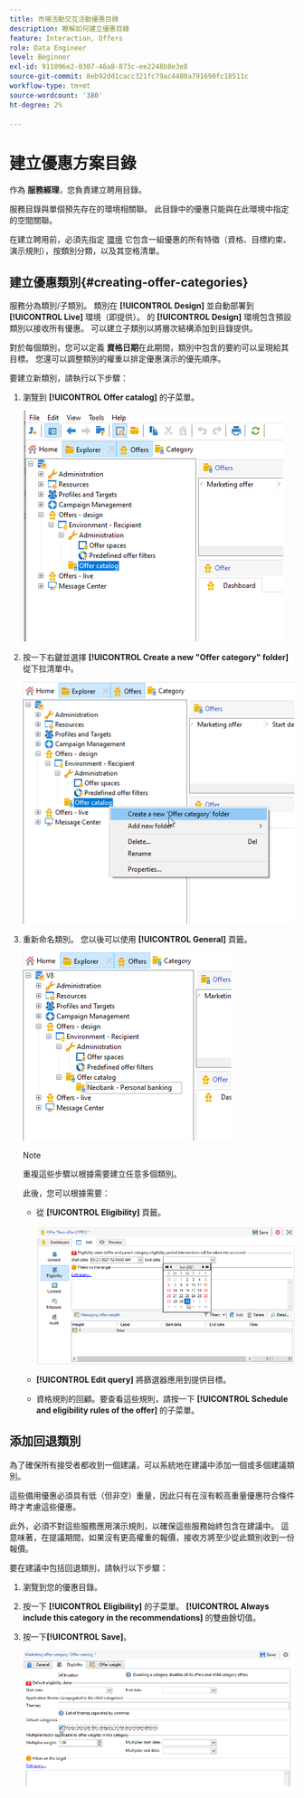 ```yaml
---
title: 市場活動交互活動優惠目錄
description: 瞭解如何建立優惠目錄
feature: Interaction, Offers
role: Data Engineer
level: Beginner
exl-id: 911096e2-0307-46a8-873c-ee2248b8e3e8
source-git-commit: 8eb92dd1cacc321fc79ac4480a791690fc18511c
workflow-type: tm+mt
source-wordcount: '380'
ht-degree: 2%

---
```


# 建立優惠方案目錄

作為 **服務經理**，您負責建立聘用目錄。

服務目錄與單個預先存在的環境相關聯。 此目錄中的優惠只能與在此環境中指定的空間關聯。

在建立聘用前，必須先指定 [環境](interaction-env.md) 它包含一組優惠的所有特徵（資格、目標約束、演示規則），按類別分類，以及其空格清單。

## 建立優惠類別{#creating-offer-categories}

服務分為類別/子類別。 類別在 **[!UICONTROL Design]** 並自動部署到 **[!UICONTROL Live]** 環境（即提供）。 的 **[!UICONTROL Design]** 環境包含預設類別以接收所有優惠。 可以建立子類別以將層次結構添加到目錄提供。

對於每個類別，您可以定義 **資格日期**&#x200B;在此期間，類別中包含的要約可以呈現給其目標。 您還可以調整類別的權重以排定優惠演示的優先順序。

要建立新類別，請執行以下步驟：

1. 瀏覽到 **[!UICONTROL Offer catalog]** 的子菜單。

   ![](assets/offer_cat_create_001.png)

1. 按一下右鍵並選擇 **[!UICONTROL Create a new "Offer category" folder]** 從下拉清單中。

   ![](assets/offer_cat_create_002.png)

1. 重新命名類別。 您以後可以使用 **[!UICONTROL General]** 頁籤。

   ![](assets/offer_cat_create_003.png)

   >[!NOTE]
   >
   >重複這些步驟以根據需要建立任意多個類別。

   此後，您可以根據需要：

   * 從 **[!UICONTROL Eligibility]** 頁籤。

      ![](assets/offer_cat_create_004.png)

   * **[!UICONTROL Edit query]** 將篩選器應用到提供目標。

   * 資格規則的回顧。要查看這些規則，請按一下 **[!UICONTROL Schedule and eligibility rules of the offer]** 的子菜單。

## 添加回退類別

為了確保所有接受者都收到一個建議，可以系統地在建議中添加一個或多個建議類別。

這些備用優惠必須具有低（但非空）重量，因此只有在沒有較高重量優惠符合條件時才考慮這些優惠。

此外，必須不對這些服務應用演示規則，以確保這些服務始終包含在建議中。 這意味著，在提議期間，如果沒有更高權重的報價，接收方將至少從此類別收到一份報價。

要在建議中包括回退類別，請執行以下步驟：

1. 瀏覽到您的優惠目錄。
1. 按一下 **[!UICONTROL Eligibility]** 的子菜單。 **[!UICONTROL Always include this category in the recommendations]** 的雙曲餘切值。
1. 按一下&#x200B;**[!UICONTROL Save]**。

   ![](assets/offer_cat_default_001.png)
